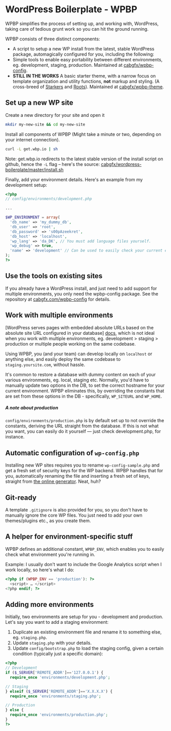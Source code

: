 # WordPress Boilerplate - WPBP

WPBP simplifies the process of setting up, and working with, WordPress, taking care of tedious grunt work so you can hit the ground running.

WPBP consists of three distinct components:

* A script to setup a new WP install from the latest, stable WordPress package, automagically configured for you, including the following:
* Simple tools to enable easy portability between different environments, eg. development, staging, production.
Maintained at [cabgfx/wpbp-config][conf].
* **STILL IN THE WORKS** A basic starter theme, with a narrow focus on template organization and utility functions, **not** markup and styling. (A cross-breed of [Starkers][st] and [Roots][ro]).
Maintained at [cabgfx/wpbp-theme][theme].

[conf]: https://github.com/cabgfx/wpbp-config
[theme]: https://github.com/cabgfx/wpbp-theme
[st]: https://github.com/viewportindustries/starkers
[ro]: https://github.com/retlehs/roots

## Set up a new WP site

Create a new directory for your site and open it
```bash
mkdir my-new-site && cd my-new-site
```

Install all components of WPBP (Might take a minute or two, depending on your internet connection).
```bash
curl -L get.wbp.io | sh
```

Note: get.wbp.io redirects to the latest stable version of the install script on github, hence the `-L` flag – here's the source: [cabgfx/wordpress-boilerplate/master/install.sh](https://raw.github.com/cabgfx/wordpress-boilerplate/master/install.sh)

Finally, add your environment details. Here's an example from my development setup:

```php
<?php
// config/environments/development.php

...

$WP_ENVIRONMENT = array(
  'db_name' => 'my_dummy_db',
  'db_user' => 'root',
  'db_password' => 's00pAzeekret',
  'db_host' => 'localhost',
  'wp_lang' => 'da_DK', // You must add language files yourself.
  'wp_debug' => true,
  'name' => 'development' // Can be used to easily check your current environment, see note below about environment-specific stuff.
);
?>
```

## Use the tools on existing sites

If you already have a WordPress install, and just need to add support for multiple environments, you only need the wpbp-config package. See the repository at [cabgfx.com/wpbp-config][conf] for details.

## Work with multiple environments

[WordPress serves pages with embedded absolute URLs based on the absolute site URL configured in your database] [docs], which is not ideal when you work with multiple environments, eg. development > staging > production or multiple people working on the same codebase.

[docs]: http://codex.wordpress.org/Running_a_Development_Copy_of_WordPress

Using WPBP, you (and your team) can develop locally on `localhost` or anything else, and easily deploy the same codebase to `staging.yoursite.com`, without hassle.

It's common to restore a database with dummy content on each of your various environments, eg. local, staging etc. Normally, you'd have to manually update two options in the DB, to set the correct hostname for your current environment. WPBP eliminates this, by overriding the constants that are set from these options in the DB - specifically, `WP_SITEURL` and `WP_HOME`.

##### A note about production
`config/environments/production.php` is by default set up to not override the constants, deriving the URL straight from the database. If this is not what you want, you can easily do it yourself — just check development.php, for instance.


## Automatic configuration of `wp-config.php`

Installing new WP sites requires you to rename `wp-config-sample.php` and get a fresh set of security keys for the WP backend. WPBP handles that for you, automatically renaming the file and inserting a fresh set of keys, straight from [the online generator][gen]. Neat, huh?

[gen]: https://api.wordpress.org/secret-key/1.1/salt/

## Git-ready

A template `.gitignore` is also provided for you, so you don't have to manually ignore the core WP files. You just need to add your own themes/plugins etc., as you create them.

## A helper for environment-specific stuff

WPBP defines an additional constant, `WPBP_ENV`, which enables you to easily check what environment you're running in.

Example:
I usually don't want to include the Google Analytics script when I work locally, so here's what I do:

```php
<?php if (WPBP_ENV == 'production'): ?>
  <script> … </script>
<?php endif; ?>
```

## Adding more environments
Initially, two environments are setup for you - development and production. Let's say you want to add a staging environment:

1. Duplicate an existing environment file and rename it to something else, eg. `staging.php`.
2. Update `staging.php` with your details.
3. Update `config/bootstrap.php` to load the staging config, given a certain condition (typically just a specific domain):
```php
<?php
// Development
if ($_SERVER['REMOTE_ADDR']=='127.0.0.1') {
  require_once 'environments/development.php';

// Staging
} elseif ($_SERVER['REMOTE_ADDR']=='X.X.X.X') {
  require_once 'environments/staging.php';

// Production
} else {
  require_once 'environments/production.php';
}
?>
```
